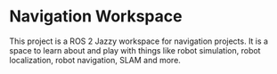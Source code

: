 # Navigation Workspace

This project is a ROS 2 Jazzy workspace for navigation projects.
It is a space to learn about and play with things like robot simulation, robot localization, robot navigation, SLAM and more.